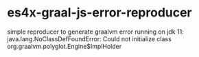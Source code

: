 # es4x-graal-js-error-reproducer
simple reproducer to generate graalvm error running on jdk 11: java.lang.NoClassDefFoundError: Could not initialize class org.graalvm.polyglot.Engine$ImplHolder
